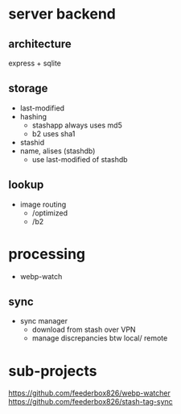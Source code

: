 # server backend
## architecture
express + sqlite
## storage
- last-modified
- hashing
  - stashapp always uses md5
  - b2 uses sha1
- stashid
- name, alises (stashdb)
  - use last-modified of stashdb
## lookup
- image routing
  - /optimized
  - /b2

# processing
- webp-watch

## sync
- sync manager
  - download from stash over VPN
  - manage discrepancies btw local/ remote


# sub-projects
https://github.com/feederbox826/webp-watcher
https://github.com/feederbox826/stash-tag-sync
